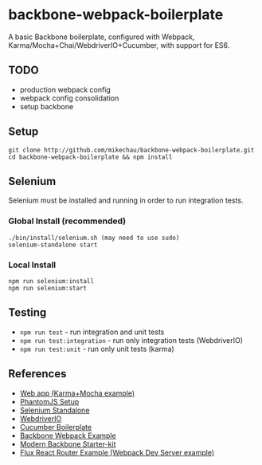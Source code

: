 # backbone-webpack-boilerplate

A basic Backbone boilerplate, configured with Webpack, Karma/Mocha+Chai/WebdriverIO+Cucumber, with support for ES6.

## TODO

- production webpack config
- webpack config consolidation
- setup backbone

## Setup

```
git clone http://github.com/mikechau/backbone-webpack-boilerplate.git
cd backbone-webpack-boilerplate && npm install
```

## Selenium

Selenium must be installed and running in order to run integration tests.

### Global Install (recommended)

```
./bin/install/selenium.sh (may need to use sudo)
selenium-standalone start
```

### Local Install

```
npm run selenium:install
npm run selenium:start
```

## Testing

- `npm run test` - run integration and unit tests
- `npm run test:integration` - run only integration tests (WebdriverIO)
- `npm run test:unit` - run only unit tests (karma)

## References

- [Web app (Karma+Mocha example)](https://github.com/cesarandreu/web-app)
- [PhantomJS Setup](https://github.com/angular/protractor/blob/master/docs/browser-setup.md#setting-up-phantomjs)
- [Selenium Standalone](https://github.com/vvo/selenium-standalone)
- [WebdriverIO](https://github.com/webdriverio/webdriverio)
- [Cucumber Boilerplate](https://github.com/webdriverio/cucumber-boilerplate)
- [Backbone Webpack Example](https://github.com/jerrysu/backbone-webpack-example)
- [Modern Backbone Starter-kit](https://github.com/sabarasaba/modern-backbone-starterkit)
- [Flux React Router Example (Webpack Dev Server example)](https://github.com/gaearon/flux-react-router-example)
